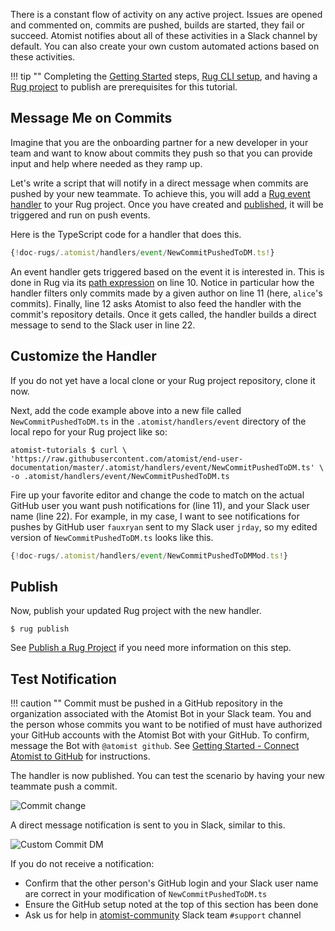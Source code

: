 There is a constant flow of activity on any active project. Issues are opened and commented on,
commits are pushed, builds are started, they fail or succeed. Atomist notifies about all of
these activities in a Slack channel by default. You can also create your own custom automated
actions based on these activities.

!!! tip ""
    Completing the [Getting Started][getting-started] steps, [Rug CLI setup][cli-setup], and having a
    [Rug project][create-rug] to publish are prerequisites for this tutorial.

[getting-started]: /getting-started
[cli-setup]: /tutorials/cli-quick-setup
[create-rug]: /tutorials/create-rug-project
[rugev]: /user-guide/rug/handlers.md

## Message Me on Commits

Imagine that you are the onboarding partner for a new developer in your
team and want to know about commits they push so that you can
provide input and help where needed as they ramp up.

Let's write a script that will notify in a direct message when commits are pushed by
your new teammate. To achieve this, you will add a [Rug event handler][rugev] to your
Rug project. Once you have created and [published][publish], it will
be triggered and run on push events.

[publish]: /tutorials/publish-rug-project

Here is the TypeScript code for a handler that does this.

```typescript linenums="1" hl_lines="11 22"
{!doc-rugs/.atomist/handlers/event/NewCommitPushedToDM.ts!}
```

An event handler gets triggered based on the event it is interested in. This
is done in Rug via its [path expression][ugpxe] on line 10. Notice in particular how the handler
filters only commits made by a given author on line 11 (here, `alice`'s commits).
Finally, line 12 asks Atomist to also feed the handler with the commit's
repository details. Once it gets called, the handler builds a direct message to send to the Slack
user in line 22.

[ugpxe]: /user-guide/rug/path-expressions.md

## Customize the Handler

If you do not yet have a local clone or your Rug project repository, clone it now.

Next, add the code example above into a new file called `NewCommitPushedToDM.ts` in the
`.atomist/handlers/event` directory of the local repo for your Rug project
like so:

```console
atomist-tutorials $ curl \
'https://raw.githubusercontent.com/atomist/end-user-documentation/master/.atomist/handlers/event/NewCommitPushedToDM.ts' \
-o .atomist/handlers/event/NewCommitPushedToDM.ts
```

Fire up your favorite editor and change the code to match on the actual GitHub
user you want push notifications for (line 11), and your Slack user name (line 22).
For example, in my case, I want to see notifications for pushes by GitHub user
`fauxryan` sent to my Slack user `jrday`, so my edited version of `NewCommitPushedToDM.ts`
looks like this.

```typescript linenums="1" hl_lines="11 22"
{!doc-rugs/.atomist/handlers/event/NewCommitPushedToDMMod.ts!}
```

## Publish

Now, publish your updated Rug project with the new handler.

```console
$ rug publish
```

See [Publish a Rug Project][publish] if you need more information on this step.

## Test Notification

!!! caution ""
    Commit must be pushed in a GitHub repository in the organization associated
    with the Atomist Bot in your Slack team. You and the person whose commits you
    want to be notified of must have authorized your GitHub accounts with the
    Atomist Bot with your GitHub. To confirm, message the Bot with `@atomist github`.
    See [Getting Started - Connect Atomist to GitHub][connect-gh] for
    instructions.

[connect-gh]: /getting-started/github/

The handler is now published. You can test the scenario by having your new
teammate push a commit.

<div class="ss-container">
  <img src="../images/commit-change.png" alt="Commit change" class="ss-medium">
</div>

A direct message notification is sent to you in Slack, similar to this.

<div class="ss-container">
  <img src="../images/custom-commit-dm.png" alt="Custom Commit DM" class="ss-large">
</div>

If you do not receive a notification:

* Confirm that the other person's GitHub login and your Slack user name are
correct in your modification of `NewCommitPushedToDM.ts`
* Ensure the GitHub setup noted at the top of this section has been done
* Ask us for help in [atomist-community][atomist-community] Slack team `#support` channel

[atomist-community]: https://join.atomist.com/
